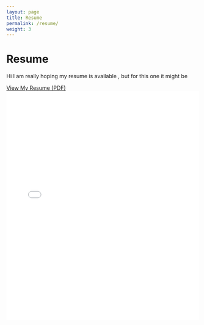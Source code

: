 ```yaml
---
layout: page
title: Resume
permalink: /resume/
weight: 3
---
```


# **Resume**

Hi I am really hoping my resume is available , but for this one it might be

<p class="text-center">
  <a href="resume.pdf" target="_blank">
             View My Resume (PDF)

  </a>
  <embed src="resume.pdf" width="100%" height="600px" type="application/pdf" class="embedded-pdf">
</p>